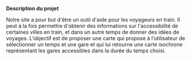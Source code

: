 **Description du projet**

Notre site a pour but d'être un outil d'aide pour les voyageurs en train. Il peut à la fois permettre d'obtenir des informations sur l'accessibilité de certaines villes en train, et dans un autre temps de donner des idées de voyages. L’objectif est de proposer une carte qui propose à l’utilisateur de sélectionner un temps et une gare et qui lui retourne une carte isochrone représentant les gares accessibles dans la durée du temps choisi.
